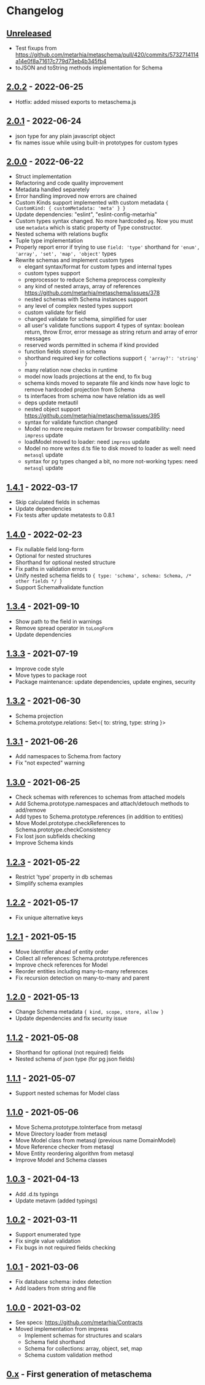 # Changelog

## [Unreleased][unreleased]

- Test fixups from <https://github.com/metarhia/metaschema/pull/420/commits/5732714114a14e0f8a71617c779d73eb4b345fb4>
- toJSON and toString methods implementation for Schema

## [2.0.2][] - 2022-06-25

- Hotfix: added missed exports to metaschema.js

## [2.0.1][] - 2022-06-24

- json type for any plain javascript object
- fix names issue while using built-in prototypes for custom types

## [2.0.0][] - 2022-06-22

- Struct implementation
- Refactoring and code quality improvement
- Metadata handled separetely
- Error handling improved now errors are chained
- Custom Kinds support implemented with custom metadata
  `{ CustomKind: { customMetadata: 'meta' } }`
- Update dependencies: "eslint", "eslint-config-metarhia"
- Custom types syntax changed. No more hardcoded `pg`.
  Now you must use `metadata` which is static property of Type constructor.
- Nested schema with relations bugfix
- Tuple type implementation
- Properly report error if trying to use `field: 'type'` shorthand for
  `'enum', 'array', 'set', 'map', 'object'` types
- Rewrite schemas and implement custom types
  - elegant syntax/format for custom types and internal types
  - custom types support
  - preprocessor to reduce Schema preprocess complexity
  - any kind of nested arrays, array of references https://github.com/metarhia/metaschema/issues/378
  - nested schemas with Schema instances support
  - any level of complex nested types support
  - custom validate for field
  - changed validate for schema, simplified for user
  - all user's validate functions support 4 types of syntax: boolean return, throw Error, error message as string return and array of error messages
  - reserved words permitted in schema if kind provided
  - function fields stored in schema
  - shorthand required key for collections support `{ 'array?': 'string' }`
  - many relation now checks in runtime
  - model now loads projections at the end, to fix bug
  - schema kinds moved to separate file and kinds now have logic to remove hardcoded projection from Schema
  - ts interfaces from schema now have relation ids as well
  - deps update metautil
  - nested object support https://github.com/metarhia/metaschema/issues/395
  - syntax for validate function changed
  - Model no more require metavm for browser compatibility: need `impress` update
  - loadModel moved to loader: need `impress` update
  - Model no more writes d.ts file to disk moved to loader as well: need `metasql` update
  - syntax for pg types changed a bit, no more not-working types: need `metasql` update

## [1.4.1][] - 2022-03-17

- Skip calculated fields in schemas
- Update dependencies
- Fix tests after update metatests to 0.8.1

## [1.4.0][] - 2022-02-23

- Fix nullable field long-form
- Optional for nested structures
- Shorthand for optional nested structure
- Fix paths in validation errors
- Unify nested schema fields to
  `{ type: 'schema', schema: Schema, /* other fields */ }`
- Support Schema#validate function

## [1.3.4][] - 2021-09-10

- Show path to the field in warnings
- Remove spread operator in `toLongForm`
- Update dependencies

## [1.3.3][] - 2021-07-19

- Improve code style
- Move types to package root
- Package maintenance: update dependencies, update engines, security

## [1.3.2][] - 2021-06-30

- Schema projection
- Schema.prototype.relations: Set<{ to: string, type: string }>

## [1.3.1][] - 2021-06-26

- Add namespaces to Schema.from factory
- Fix "not expected" warning

## [1.3.0][] - 2021-06-25

- Check schemas with references to schemas from attached models
- Add Schema.prototype.namespaces and attach/detouch methods to add/remove
- Add types to Schema.prototype.references (in addition to entities)
- Move Model.prototype.checkReferences to Schema.prototype.checkConsistency
- Fix lost json subfields checking
- Improve Schema kinds

## [1.2.3][] - 2021-05-22

- Restrict 'type' property in db schemas
- Simplify schema examples

## [1.2.2][] - 2021-05-17

- Fix unique alternative keys

## [1.2.1][] - 2021-05-15

- Move Identifier ahead of entity order
- Collect all references: Schema.prototype.references
- Improve check references for Model
- Reorder entities including many-to-many references
- Fix recursion detection on many-to-many and parent

## [1.2.0][] - 2021-05-13

- Change Schema metadata `{ kind, scope, store, allow }`
- Update dependencies and fix security issue

## [1.1.2][] - 2021-05-08

- Shorthand for optional (not required) fields
- Nested schema of json type (for pg json fields)

## [1.1.1][] - 2021-05-07

- Support nested schemas for Model class

## [1.1.0][] - 2021-05-06

- Move Schema.prototype.toInterface from metasql
- Move Directory loader from metasql
- Move Model class from metasql (previous name DomainModel)
- Move Reference checker from metasql
- Move Entity reordering algorithm from metasql
- Improve Model and Schema classes

## [1.0.3][] - 2021-04-13

- Add .d.ts typings
- Update metavm (added typings)

## [1.0.2][] - 2021-03-11

- Support enumerated type
- Fix single value validation
- Fix bugs in not required fields checking

## [1.0.1][] - 2021-03-06

- Fix database schema: index detection
- Add loaders from string and file

## [1.0.0][] - 2021-03-02

- See specs: https://github.com/metarhia/Contracts
- Moved implementation from impress
  - Implement schemas for structures and scalars
  - Schema field shorthand
  - Schema for collections: array, object, set, map
  - Schema custom validation method

## [0.x][] - First generation of metaschema

[unreleased]: https://github.com/metarhia/metaschema/compare/v2.0.2...HEAD
[2.0.2]: https://github.com/metarhia/metaschema/compare/v2.0.1...v2.0.2
[2.0.1]: https://github.com/metarhia/metaschema/compare/v2.0.0...v2.0.1
[2.0.0]: https://github.com/metarhia/metaschema/compare/v1.4.1...v2.0.0
[1.4.1]: https://github.com/metarhia/metaschema/compare/v1.4.0...v1.4.1
[1.4.0]: https://github.com/metarhia/metaschema/compare/v1.3.4...v1.4.0
[1.3.4]: https://github.com/metarhia/metaschema/compare/v1.3.3...v1.3.4
[1.3.3]: https://github.com/metarhia/metaschema/compare/v1.3.2...v1.3.3
[1.3.2]: https://github.com/metarhia/metaschema/compare/v1.3.1...v1.3.2
[1.3.1]: https://github.com/metarhia/metaschema/compare/v1.3.0...v1.3.1
[1.3.0]: https://github.com/metarhia/metaschema/compare/v1.2.3...v1.3.0
[1.2.3]: https://github.com/metarhia/metaschema/compare/v1.2.2...v1.2.3
[1.2.2]: https://github.com/metarhia/metaschema/compare/v1.2.1...v1.2.2
[1.2.1]: https://github.com/metarhia/metaschema/compare/v1.2.0...v1.2.1
[1.2.0]: https://github.com/metarhia/metaschema/compare/v1.1.2...v1.2.0
[1.1.2]: https://github.com/metarhia/metaschema/compare/v1.1.1...v1.1.2
[1.1.1]: https://github.com/metarhia/metaschema/compare/v1.1.0...v1.1.1
[1.1.0]: https://github.com/metarhia/metaschema/compare/v1.0.3...v1.1.0
[1.0.3]: https://github.com/metarhia/metaschema/compare/v1.0.2...v1.0.3
[1.0.2]: https://github.com/metarhia/metaschema/compare/v1.0.1...v1.0.2
[1.0.1]: https://github.com/metarhia/metaschema/compare/v1.0.0...v1.0.1
[1.0.0]: https://github.com/metarhia/metaschema/compare/v0.x...v1.0.0
[0.x]: https://github.com/metarhia/metaschema/releases/tag/v0.x
